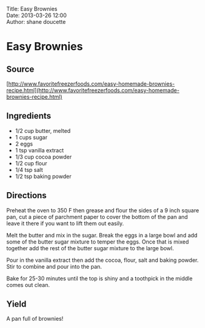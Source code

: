 Title: Easy Brownies  
Date: 2013-03-26 12:00  
Author: shane doucette  

# Easy Brownies

## Source
[http://www.favoritefreezerfoods.com/easy-homemade-brownies-recipe.html](http://www.favoritefreezerfoods.com/easy-homemade-brownies-recipe.html)

## Ingredients
+ 1/2 cup butter, melted
+ 1 cups sugar
+ 2 eggs
+ 1 tsp vanilla extract
+ 1/3 cup cocoa powder
+ 1/2 cup flour
+ 1/4 tsp salt
+ 1/2 tsp baking powder

## Directions
Preheat the oven to 350 F then grease and flour the sides of a 9 inch square pan, cut a piece of parchment paper to cover the bottom of the pan and leave it there if you want to lift them out easily.

Melt the butter and mix in the sugar. Break the eggs in a large bowl and add some of the butter sugar mixture to temper the eggs. Once that is mixed together add the rest of the butter sugar mixture to the large bowl.

Pour in the vanilla extract then add the cocoa, flour, salt and baking powder. Stir to combine and pour into the pan.

Bake for 25-30 minutes until the top is shiny and a toothpick in the middle comes out clean.

## Yield
A pan full of brownies!
